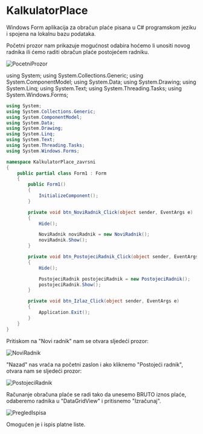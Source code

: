 # KalkulatorPlace
Windows Form aplikacija za obračun plaće pisana u C# programskom jeziku i spojena na lokalnu bazu podataka.


Početni prozor nam prikazuje mogućnost odabira hoćemo li unositi novog radnika ili ćemo raditi obračun plaće postojećem radniku.

![PocetniProzor](https://i.ibb.co/dJckZP4/Prvi-Prozor.jpg)

using System;
using System.Collections.Generic;
using System.ComponentModel;
using System.Data;
using System.Drawing;
using System.Linq;
using System.Text;
using System.Threading.Tasks;
using System.Windows.Forms;

```c#
using System;
using System.Collections.Generic;
using System.ComponentModel;
using System.Data;
using System.Drawing;
using System.Linq;
using System.Text;
using System.Threading.Tasks;
using System.Windows.Forms;

namespace KalkulatorPlace_zavrsni
{
    public partial class Form1 : Form
    {
        public Form1()
        {
            InitializeComponent();
        }

        private void btn_NoviRadnik_Click(object sender, EventArgs e)
        {
            Hide();

            NoviRadnik noviRadnik = new NoviRadnik();
            noviRadnik.Show();
        }

        private void btn_PostojeciRadnik_Click(object sender, EventArgs e)
        {
            Hide();

            PostojeciRadnik postojeciRadnik = new PostojeciRadnik();
            postojeciRadnik.Show();
        }

        private void btn_Izlaz_Click(object sender, EventArgs e)
        {
            Application.Exit();
        }
    }
}
```

Pritiskom na "Novi radnik" nam se otvara sljedeći prozor:

![NoviRadnik](https://i.ibb.co/cN6rGCh/Novi-Radnik-Prozor.jpg)

"Nazad" nas vraća na početni zaslon i ako kliknemo "Postojeći radnik", otvara nam se sljedeći prozor:

![PostojeciRadnik](https://i.ibb.co/6P1hjqM/Prikazi-Sve.jpg)

Računanje obračuna plaće se radi tako da unesemo BRUTO iznos plaće, odaberemo radnika u "DataGridView" i pritisnemo "Izračunaj".

![PregledIspisa](https://i.ibb.co/T1VV2kP/Pregled-Ispisa.jpg)

Omogućen je i ispis platne liste.

